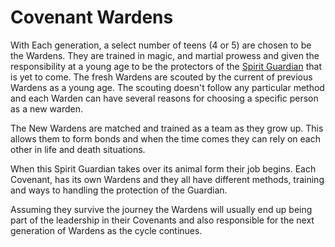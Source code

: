 # Covenant Wardens

With Each generation, a select number of teens (4 or 5) are chosen to be the Wardens. They are trained in magic, and martial prowess and given the responsibility at a young age to be the protectors of the [Spirit Guardian](Spirit%20Guardian%2012475a22781a808d9aa0c2bac0158cad.md) that is yet to come. The fresh Wardens are scouted by the current of previous Wardens as a young age. The scouting doesn't follow any particular method and each Warden can have several reasons for choosing a specific person as a new warden.

The New Wardens are matched and trained as a team as they grow up. This allows them to form bonds and when the time comes they can rely on each other in life and death situations.

When this Spirit Guardian takes over its animal form their job begins. Each Covenant, has its own Wardens and they all have different methods, training and ways to handling the protection of the Guardian.

Assuming they survive the journey the Wardens will usually end up being part of the leadership in their Covenants and also responsible for the next generation of Wardens as the cycle continues.